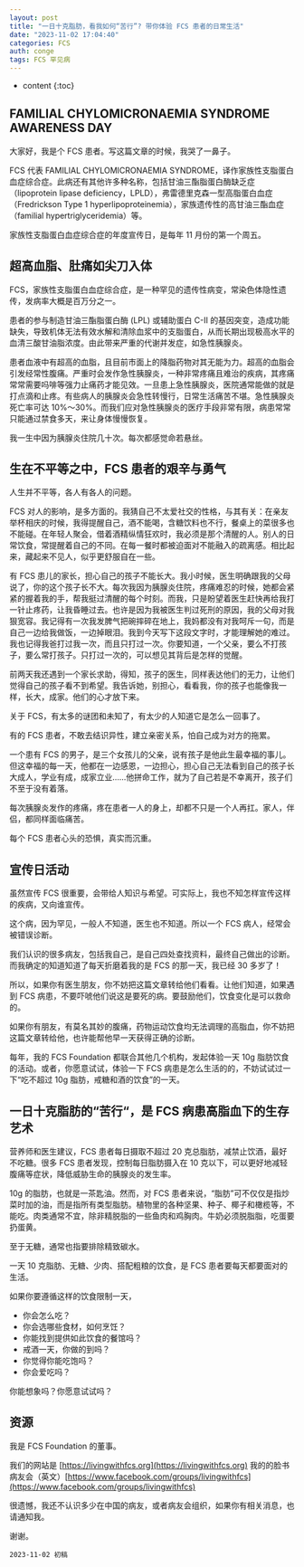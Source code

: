 ```yaml
---
layout: post
title: "一日十克脂肪，看我如何“苦行”? 带你体验 FCS 患者的日常生活"
date: "2023-11-02 17:04:40"
categories: FCS
auth: conge
tags: FCS 罕见病
---
```

* content
{:toc}

## FAMILIAL CHYLOMICRONAEMIA SYNDROME AWARENESS DAY

大家好，我是个 FCS 患者。写这篇文章的时候，我哭了一鼻子。

FCS 代表 FAMILIAL CHYLOMICRONAEMIA SYNDROME，译作家族性支脂蛋白血症综合症。此病还有其他许多种名称，包括甘油三酯脂蛋白酶缺乏症（lipoprotein lipase deficiency，LPLD），弗雷德里克森一型高脂蛋白血症（Fredrickson Type 1 hyperlipoproteinemia），家族遗传性的高甘油三酯血症（familial hypertriglyceridemia）等。

家族性支脂蛋白血症综合症的年度宣传日，是每年 11 月份的第一个周五。





## 超高血脂、肚痛如尖刀入体

FCS，家族性支脂蛋白血症综合症，是一种罕见的遗传性病变，常染色体隐性遗传，发病率大概是百万分之一。

患者的参与制造甘油三酯脂蛋白酶 (LPL) 或辅助蛋白 C-II 的基因突变，造成功能缺失，导致机体无法有效水解和清除血浆中的支脂蛋白，从而长期出现极高水平的血清三酸甘油脂浓度。由此带来严重的代谢并发症，如急性胰腺炎。

患者血液中有超高的血脂，且目前市面上的降脂药物对其无能为力。超高的血脂会引发经常性腹痛。严重时会发作急性胰腺炎，一种非常疼痛且难治的疾病，其疼痛常常需要吗啡等强力止痛药才能见效。一旦患上急性胰腺炎，医院通常能做的就是打点滴和止疼。有些病人的胰腺炎会急性转慢行，日常生活痛苦不堪。急性胰腺炎死亡率可达 10%～30%。而我们应对急性胰腺炎的医疗手段非常有限，病患常常只能通过禁食多天，来让身体慢慢恢复。

我一生中因为胰腺炎住院几十次。每次都感觉命若悬丝。

## 生在不平等之中，FCS 患者的艰辛与勇气

人生并不平等，各人有各人的问题。

FCS 对人的影响，是多方面的。我猜自己不太爱社交的性格，与其有关：在亲友举杯相庆的时候，我得提醒自己，酒不能喝，含糖饮料也不行，餐桌上的菜很多也不能碰。在年轻人聚会，借着酒精纵情狂欢时，我必须是那个清醒的人。别人的日常饮食，常提醒着自己的不同。在每一餐时都被迫面对不能融入的疏离感。相比起来，藏起来不见人，似乎更舒服自在一些。

有 FCS 患儿的家长，担心自己的孩子不能长大。我小时候，医生明确跟我的父母说了，你的这个孩子长不大。每次我因为胰腺炎住院，疼痛难忍的时候，她都会紧紧的握着我的手，帮我挺过清醒的每个时刻。而我，只是盼望着医生赶快再给我打一针止疼药，让我昏睡过去。也许是因为我被医生判过死刑的原因，我的父母对我狠宽容。我记得有一次我发脾气把碗摔碎在地上，我妈都没有对我呵斥一句，而是自己一边给我做饭，一边掉眼泪。我到今天写下这段文字时，才能理解她的难过。我也记得我爸打过我一次，而且只打过一次。你要知道，一个父亲，要么不打孩子，要么常打孩子。只打过一次的，可以想见其背后是怎样的觉醒。

前两天我还遇到一个家长求助，得知，孩子的医生，同样表达他们的无力，让他们觉得自己的孩子看不到希望。我告诉她，别担心，看看我，你的孩子也能像我一样，长大，成家。他们的心才放下来。

关于 FCS，有太多的谜团和未知了，有太少的人知道它是怎么一回事了。

有的 FCS 患者，不敢去结识异性，建立亲密关系，怕自己成为对方的拖累。

一个患有 FCS 的男子，是三个女孩儿的父亲，说有孩子是他此生最幸福的事儿。但这幸福的每一天，他都在一边感恩，一边担心，担心自己无法看到自己的孩子长大成人，学业有成，成家立业……他拼命工作，就为了自己若是不幸离开，孩子们不至于没有着落。

每次胰腺炎发作的疼痛，疼在患者一人的身上，却都不只是一个人再扛。家人，伴侣，都同样面临痛苦。

每个 FCS 患者心头的恐惧，真实而沉重。

## 宣传日活动

虽然宣传 FCS 很重要，会带给人知识与希望。可实际上，我也不知怎样宣传这样的疾病，又向谁宣传。

这个病，因为罕见，一般人不知道，医生也不知道。所以一个 FCS 病人，经常会被错误诊断。

我们认识的很多病友，包括我自己，是自己四处查找资料，最终自己做出的诊断。而我确定的知道知道了每天折磨着我的是 FCS 的那一天，我已经 30 多岁了！

所以，如果你有医生朋友，你不妨把这篇文章转给他们看看。让他们知道，如果遇到 FCS 病患，不要吓唬他们说这是要死的病。要鼓励他们，饮食变化是可以救命的。

如果你有朋友，有莫名其妙的腹痛，药物运动饮食均无法调理的高脂血，你不妨把这篇文章转给他，也许能帮他早一天获得正确的诊断。

每年，我的 FCS Foundation 都联合其他几个机构，发起体验一天 10g 脂肪饮食的活动。或者，你愿意试试，体验一下 FCS 病患是怎么生活的的，不妨试试过一下“吃不超过 10g 脂肪，戒糖和酒的饮食”的一天。

## 一日十克脂肪的“苦行“，是 FCS 病患高脂血下的生存艺术

营养师和医生建议，FCS 患者每日摄取不超过 20 克总脂肪，减禁止饮酒，最好不吃糖。很多 FCS 患者发现，控制每日脂肪摄入在 10 克以下，可以更好地减轻腹痛等症状，降低威胁生命的胰腺炎的发生率。

10g 的脂肪，也就是一茶匙油。然而，对 FCS 患者来说，“脂肪”可不仅仅是指炒菜时加的油，而是指所有类型脂肪。植物里的各种坚果、种子、椰子和橄榄等，不能吃。肉类通常不宜，除非精脱脂的一些鱼肉和鸡胸肉。牛奶必须脱脂脂，吃蛋要扔蛋黄。

至于无糖，通常也指要排除精致碳水。

一天 10 克脂肪、无糖、少肉、搭配粗粮的饮食，是 FCS 患者要每天都要面对的生活。

如果你要遵循这样的饮食限制一天，

* 你会怎么吃？
* 你会选哪些食材，如何烹饪？
* 你能找到提供如此饮食的餐馆吗？
* 戒酒一天，你做的到吗？
* 你觉得你能吃饱吗？
* 你会爱吃吗？

你能想象吗？你愿意试试吗？

## 资源

我是 FCS Foundation 的董事。

我们的网站是 [https://livingwithfcs.org](https://livingwithfcs.org)
我的的脸书病友会（英文）[https://www.facebook.com/groups/livingwithfcs](https://www.facebook.com/groups/livingwithfcs)

很遗憾，我还不认识多少在中国的病友，或者病友会组织，如果你有相关消息，也请通知我。

谢谢。

```
2023-11-02 初稿
```
